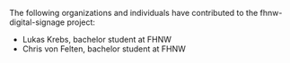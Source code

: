 The following organizations and individuals have contributed to the fhnw-digital-signage project:
* Lukas Krebs, bachelor student at FHNW
* Chris von Felten, bachelor student at FHNW